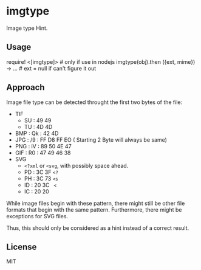 # imgtype

Image type Hint.


## Usage

require! <[imgtype]> # only if use in nodejs
imgtype(obj).then ({ext, mime}) -> ... # ext = null if can't figure it out


## Approach

Image file type can be detected throught the first two bytes of the file:

 * TIF
   - SU : 49 49
   - TU : 4D 4D
 * BMP : Qk : 42 4D
 * JPG : /9 : FF D8 FF EO ( Starting 2 Byte will always be same)
 * PNG : iV : 89 50 4E 47
 * GIF : R0 : 47 49 46 38
 * SVG 
   - `<?xml` or `<svg`, with possibly space ahead.
   - PD : 3C 3F  `<?`
   - PH : 3C 73  `<s`
   - ID : 20 3C  ` <`
   - IC : 20 20  `  `

While image files begin with these pattern, there might still be other file formats that begin with the same pattern. Furthermore, there might be exceptions for SVG files.

Thus, this should only be considered as a hint instead of a correct result.


## License

MIT
